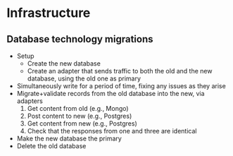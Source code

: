 Infrastructure
==============


Database technology migrations
------------------------------

- Setup
    - Create the new database
    - Create an adapter that sends traffic to both the old and the new database, using the old one as primary
- Simultaneously write for a period of time, fixing any issues as they arise
- Migrate+validate records from the old database into the new, via adapters
    1. Get content from old (e.g., Mongo)
    2. Post content to new (e.g., Postgres)
    3. Get content from new (e.g., Postgres)
    4. Check that the responses from one and three are identical
- Make the new database the primary
- Delete the old database
